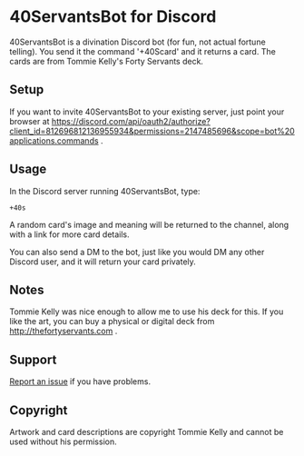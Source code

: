 # 40ServantsBot for Discord

40ServantsBot is a divination Discord bot (for fun, not actual fortune telling). You send it the command '+40Scard' and it returns a card. The cards are from Tommie Kelly's Forty Servants deck.

## Setup

If you want to invite 40ServantsBot to your existing server, just point your browser at https://discord.com/api/oauth2/authorize?client_id=812696812136955934&permissions=2147485696&scope=bot%20applications.commands .

## Usage

In the Discord server running 40ServantsBot, type:

```
+40s
```

A random card's image and meaning will be returned to the channel, along with a link for more card details.

You can also send a DM to the bot, just like you would DM any other Discord user, and it will return your card privately.

## Notes

Tommie Kelly was nice enough to allow me to use his deck for this. If you like the art, you can buy a physical or digital deck from http://thefortyservants.com .

## Support

[Report an issue](https://github.com/switchknitter/) if you have problems.

## Copyright

Artwork and card descriptions are copyright Tommie Kelly and cannot be used without his permission.
